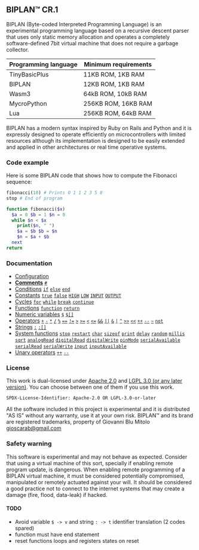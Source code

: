 
## BIPLAN™ CR.1
BIPLAN (Byte-coded Interpreted Programming Language) is an experimental programming language based on a recursive descent parser that uses only static memory allocation and operates a completely software-defined 7bit virtual machine that does not require a garbage collector.

| Programming language | Minimum requirements |
| -------------------- | -------------------- |
| TinyBasicPlus        |  11KB ROM,  1KB RAM  |
| BIPLAN               |  12KB ROM,  1KB RAM  |
| Wasm3                |  64kB ROM, 10kB RAM  |
| MycroPython          | 256KB ROM, 16KB RAM  |
| Lua                  | 256KB ROM, 64kB RAM  |

BIPLAN has a modern syntax inspired by Ruby on Rails and Python and it is expressly designed to operate efficiently on microcontrollers with limited resources although its implementation is designed to be easily extended and applied in other architectures or real time operative systems.

### Code example

Here is some BIPLAN code that shows how to compute the Fibonacci sequence:
```php
fibonacci(10) # Prints 0 1 1 2 3 5 8
stop # End of program

function fibonacci($x)
  $a = 0 $b = 1 $n = 0
  while $n < $x
    print($n, " ")
    $a = $b $b = $n
    $n = $a + $b
  next
return
```

### Documentation
- [Configuration](/documentation/configuration.md)
- **[Comments](/documentation/comments.md)** [`#`](/documentation/comments.md#comments)  
- [Conditions](/documentation/conditions.md) [`if`](/documentation/conditions.md#conditions) [`else`](/documentation/conditions.md#conditions) [`end`](/documentation/conditions.md#conditions)
- [Constants](/documentation/constants.md) [`true`](/documentation/constants.md) [`false`](/documentation/constants.md) [`HIGH`](/documentation/constants.md) [`LOW`](/documentation/constants.md) [`INPUT`](/documentation/constants.md) [`OUTPUT`](/documentation/constants.md)
- [Cycles](/documentation/cycles.md) [`for`](/documentation/cycles.md#for) [`while`](/documentation/cycles.md#while) [`break`](/documentation/cycles.md#break) [`continue`](/documentation/cycles.md#continue)
- [Functions](/documentation/functions.md) [`function`](/documentation/functions.md#functions) [`return`](/documentation/functions.md#functions)
- [Numeric variables](/documentation/numeric-variables.md) [`$`](/documentation/numeric-variables.md#numeric-variables) [`$[]`](/documentation/numeric-variables.md#numeric-variables)
- [Operators](/documentation/operators.md) [`+`](https://github.com/gioblu/BIPLAN/blob/master/documentation/operators.md) [`-`](https://github.com/gioblu/BIPLAN/blob/master/documentation/operators.md) [`*`](https://github.com/gioblu/BIPLAN/blob/master/documentation/operators.md) [`/`](https://github.com/gioblu/BIPLAN/blob/master/documentation/operators.md) [`%`](https://github.com/gioblu/BIPLAN/blob/master/documentation/operators.md) [`==`](https://github.com/gioblu/BIPLAN/blob/master/documentation/operators.md) [`!=`](https://github.com/gioblu/BIPLAN/blob/master/documentation/operators.md) [`>`](https://github.com/gioblu/BIPLAN/blob/master/documentation/operators.md) [`>=`](https://github.com/gioblu/BIPLAN/blob/master/documentation/operators.md) [`<`](https://github.com/gioblu/BIPLAN/blob/master/documentation/operators.md) [`<=`](https://github.com/gioblu/BIPLAN/blob/master/documentation/operators.md) [`&&`](https://github.com/gioblu/BIPLAN/blob/master/documentation/operators.md) [`||`](https://github.com/gioblu/BIPLAN/blob/master/documentation/operators.md) [`&`](https://github.com/gioblu/BIPLAN/blob/master/documentation/operators.md) [`|`](https://github.com/gioblu/BIPLAN/blob/master/documentation/operators.md) [`^`](https://github.com/gioblu/BIPLAN/blob/master/documentation/operators.md) [`>>`](https://github.com/gioblu/BIPLAN/blob/master/documentation/operators.md) [`<<`](https://github.com/gioblu/BIPLAN/blob/master/documentation/operators.md) [`++`](https://github.com/gioblu/BIPLAN/blob/master/documentation/operators.md) [`--`](https://github.com/gioblu/BIPLAN/blob/master/documentation/operators.md) [`~`](https://github.com/gioblu/BIPLAN/blob/master/documentation/operators.md) [`not`](https://github.com/gioblu/BIPLAN/blob/master/documentation/operators.md)
- [Strings](/documentation/strings.md) [`:`](/documentation/strings.md#strings) [`:[]`](/documentation/strings.md#strings)
- [System functions](/documentation/system-functions.md) [`stop`](/documentation/system-functions.md#system-functions) [`restart`](/documentation/system-functions.md#system-functions) [`char`](/documentation/system-functions.md#system-functions) [`sizeof`](/documentation/system-functions.md#system-functions) [`print`](/documentation/system-functions.md#system-functions) [`delay`](/documentation/system-functions.md#system-functions) [`random`](/documentation/system-functions.md#system-functions) [`millis`](/documentation/system-functions.md#system-functions) [`sqrt`](/documentation/system-functions.md#system-functions) [`analogRead`](/documentation/system-functions.md#system-functions) [`digitalRead`](/documentation/system-functions.md#system-functions) [`digitalWrite`](/documentation/system-functions.md#system-functions) [`pinMode`](/documentation/system-functions.md#system-functions) [`serialAvailable`](/documentation/system-functions.md#system-functions) [`serialRead`](/documentation/system-functions.md#system-functions) [`serialWrite`](/documentation/system-functions.md#system-functions) [`input`](/documentation/system-functions.md#system-functions) [`inputAvailable`](/documentation/system-functions.md#system-functions)
- [Unary operators](/documentation/unary-operators.md) [`++`](/documentation/unary-operators.md#unary-operators) [`--`](/documentation/unary-operators.md#unary-operators)

### License
This work is dual-licensed under [Apache 2.0](LICENSE.Apache-2.0) and [LGPL 3.0 (or any later version)](LICENSE.LGPL-3.0-or-later).
You can choose between one of them if you use this work.

`SPDX-License-Identifier: Apache-2.0 OR LGPL-3.0-or-later`

All the software included in this project is experimental and it is distributed "AS IS" without any warranty, use it at your own risk. BIPLAN™ and its brand are registered trademarks, property of Giovanni Blu Mitolo gioscarab@gmail.com

### Safety warning
This software is experimental and may not behave as expected. Consider that using a virtual machine of this sort, specially if enabling remote program update, is dangerous. When enabling remote programming of a BIPLAN virtual machine, it must be considered potentially compromised, manipulated or remotely actuated against your will. It should be considered a good practice not to connect to the internet systems that may create a damage (fire, flood, data-leak) if hacked.

#### TODO
- Avoid variable `$ -> v` and string `: -> t` identifier translation (2 codes spared)
- function must have end statement
- reset functions loops and registers states on reset
